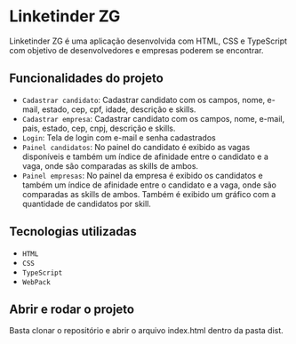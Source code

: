 # Linketinder ZG

Linketinder ZG é uma aplicação desenvolvida com HTML, CSS e TypeScript com objetivo de desenvolvedores e empresas poderem se encontrar.

## Funcionalidades do projeto

- `Cadastrar candidato`: Cadastrar candidato com os campos, nome, e-mail, estado, cep, cpf, idade, descrição e skills.
- `Cadastrar empresa`: Cadastrar candidato com os campos, nome, e-mail, pais, estado, cep, cnpj, descrição e skills.
- `Login`: Tela de login com e-mail e senha cadastrados
- `Painel candidatos`: No painel do candidato é exibido as vagas disponíveis e também um índice de afinidade entre o candidato e a vaga, onde são comparadas as skills de ambos.
- `Painel empresas`: No painel da empresa é exibido os candidatos e também um índice de afinidade entre o candidato e a vaga, onde são comparadas as skills de ambos. Também é exibido um gráfico com a quantidade de candidatos por skill.

## Tecnologias utilizadas

- `HTML`
- `CSS`
- `TypeScript`
- `WebPack`


## Abrir e rodar o projeto

Basta clonar o repositório e abrir o arquivo index.html dentro da pasta dist.
